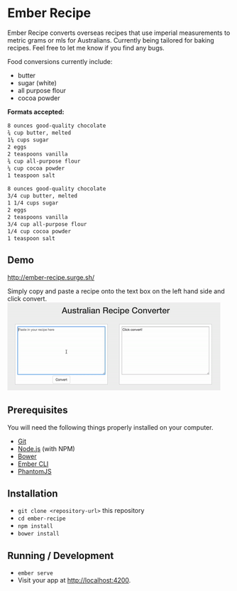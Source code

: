 # Ember Recipe
Ember Recipe converts overseas recipes that use imperial measurements to metric grams or mls for Australians. Currently being tailored for baking recipes. Feel free to let me know if you find any bugs.

Food conversions currently include:
* butter
* sugar (white)
* all purpose flour
* cocoa powder

**Formats accepted:** 

```
8 ounces good-quality chocolate 
¾ cup butter, melted
1¼ cups sugar
2 eggs
2 teaspoons vanilla
¾ cup all-purpose flour
¼ cup cocoa powder
1 teaspoon salt
```
```
8 ounces good-quality chocolate 
3/4 cup butter, melted
1 1/4 cups sugar
2 eggs
2 teaspoons vanilla
3/4 cup all-purpose flour
1/4 cup cocoa powder
1 teaspoon salt
```

## Demo
http://ember-recipe.surge.sh/

Simply copy and paste a recipe onto the text box on the left hand side and click convert.
![Demo](/giphy.gif)

## Prerequisites

You will need the following things properly installed on your computer.

* [Git](https://git-scm.com/)
* [Node.js](https://nodejs.org/) (with NPM)
* [Bower](https://bower.io/)
* [Ember CLI](https://ember-cli.com/)
* [PhantomJS](http://phantomjs.org/)

## Installation

* `git clone <repository-url>` this repository
* `cd ember-recipe`
* `npm install`
* `bower install`

## Running / Development

* `ember serve`
* Visit your app at [http://localhost:4200](http://localhost:4200).
